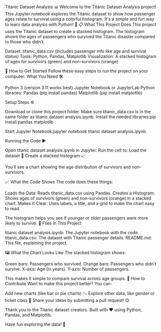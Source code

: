 Titanic Dataset Analysis 📊
Welcome to the Titanic Dataset Analysis project! This Jupyter notebook explores the Titanic dataset to show how passenger ages relate to survival using a colorful histogram. It's a simple and fun way to learn data analysis with Python! 🐍
📋 What This Project Does
This project uses the Titanic dataset to create a stacked histogram. The histogram shows the ages of passengers who survived the Titanic disaster compared to those who didn't.

Dataset: titanic_data.csv (includes passenger info like age and survival status)
Tools: Python, Pandas, Matplotlib
Visualization: A stacked histogram of ages for survivors (green) and non-survivors (orange)

🚀 How to Get Started
Follow these easy steps to run the project on your computer:
What You Need 🛠️

Python 3 (version 3.11 works best)
Jupyter Notebook or JupyterLab
Python libraries:
Pandas (pip install pandas)
Matplotlib (pip install matplotlib)



Setup Steps ⚙️

Download or clone this project folder.
Make sure titanic_data.csv is in the same folder as titanic dataset analysis.ipynb.
Install the needed libraries:pip install pandas matplotlib


Start Jupyter Notebook:jupyter notebook titanic dataset analysis.ipynb



Running the Code ▶️

Open titanic dataset analysis.ipynb in Jupyter.
Run the cell to:
Load the dataset 📂
Create a stacked histogram 📈


You'll see a chart showing the age distribution of survivors and non-survivors.

📈 What the Code Shows
The code does these things:

Loads the Data: Reads titanic_data.csv using Pandas.
Creates a Histogram: Shows ages of survivors (green) and non-survivors (orange) in a stacked chart.
Makes It Clear: Uses labels, a title, and a grid to make the chart easy to read.

The histogram helps you see if younger or older passengers were more likely to survive.
📂 Files in This Project

titanic dataset analysis.ipynb: The Jupyter notebook with the code.
titanic_data.csv: The dataset with Titanic passenger details.
README.md: This file, explaining the project.

🖼️ What the Chart Looks Like
The stacked histogram shows:

Green bars: Passengers who survived.
Orange bars: Passengers who didn’t survive.
X-axis: Age (in years).
Y-axis: Number of passengers.

This makes it simple to compare survival across age groups.
🤝 How to Contribute
Want to make this project better? You can:

Add new charts (like bar or pie charts) 📉
Explore other data, like gender or ticket class 🚻
Share your ideas by submitting a pull request! 😊

Thank you to the Titanic dataset creators.
Built with ❤️ using Python, Pandas, and Matplotlib.

Have fun exploring the data! 🎉
